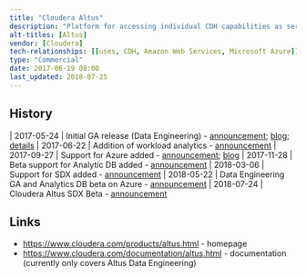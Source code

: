 ```yaml
---
title: "Cloudera Altus"
description: "Platform for accessing individual CDH capabilities as services.  Currently supports the execution of Spark, MapReduce or Hive over Spark or MapReduce jobs (Altus Data Engineering), the dynamic provisioning of Impala clusters (Altus Analytical DB - in Beta), with a stated future plan for R- and Python-based machine learning workloads (Altus Data Science) and an HBase based operational database service.  Runs on Amazon Web Services or Microsoft Azure (see sub-projects for details as level of support differs) over external data in Amazon S3 or Azure Data Lake Storage, with a stated plan to expand support to other cloud service providers (specifically the Google Cloud Platform) in the future.  Includes Altus SDX, allowing metadata (e.g. Hive table definitions) to be automatically persisted across transient workloads, referenced via a namespace.  Supports a web based UI, a (Python) CLI and a Java SDK, with full user authentication and role based access management, and integration with AWS and Azure security.  Launched in May 2017, with a per node / per hour pricing model."
alt-titles: [Altus]
vendor: [Cloudera]
tech-relationships: [[uses, CDH, Amazon Web Services, Microsoft Azure]]
type: "Commercial"
date: 2017-06-19 08:00
last_updated: 2018-07-25
---
```

## History

| 2017-05-24 | Initial GA release (Data Engineering) - [announcement](http://vision.cloudera.com/simplifying-big-data-in-the-cloud/); [blog](http://blog.cloudera.com/blog/2017/05/data-engineering-with-cloudera-altus/); [details](https://community.cloudera.com/t5/Community-News-Release/Announce-Cloudera-Altus-is-now-available/m-p/55007)
| 2017-06-22 | Addition of workload analytics - [announcement](http://vision.cloudera.com/announcing-workload-analytics-for-cloudera-altus/)
| 2017-09-27 | Support for Azure added - [announcement](http://vision.cloudera.com/introducing-cloudera-altus-on-microsoft-azure/); [blog](http://blog.cloudera.com/blog/2017/09/cloudera-altus-on-microsoft-azure/)
| 2017-11-28 | Beta support for Analytic DB added - [announcement](http://vision.cloudera.com/introducing-cloudera-altus-analytic-db-beta-for-cloud-based-data-warehousing/)
| 2018-03-06 | Support for SDX added - [announcement](http://vision.cloudera.com/altus-sdx-shared-services-for-cloud-based-analytics/)
| 2018-05-22 | Data Engineering GA and Analytics DB beta on Azure - [announcement](http://vision.cloudera.com/cloudera-altus-is-now-available-on-azure/)
| 2018-07-24 | Cloudera Altus SDX Beta - [announcement](http://blog.cloudera.com/blog/2018/07/introducing-cloudera-altus-sdx-beta/)

## Links

* <https://www.cloudera.com/products/altus.html> - homepage
* <https://www.cloudera.com/documentation/altus.html> - documentation (currently only covers Altus Data Engineering)